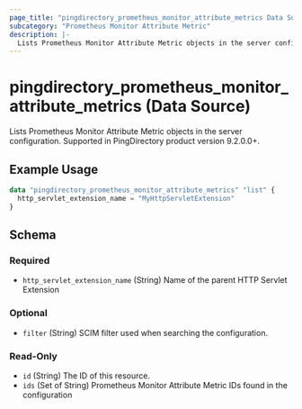 ```yaml
---
page_title: "pingdirectory_prometheus_monitor_attribute_metrics Data Source - terraform-provider-pingdirectory"
subcategory: "Prometheus Monitor Attribute Metric"
description: |-
  Lists Prometheus Monitor Attribute Metric objects in the server configuration. Supported in PingDirectory product version 9.2.0.0+.
---
```


# pingdirectory_prometheus_monitor_attribute_metrics (Data Source)

Lists Prometheus Monitor Attribute Metric objects in the server configuration. Supported in PingDirectory product version 9.2.0.0+.

## Example Usage

```terraform
data "pingdirectory_prometheus_monitor_attribute_metrics" "list" {
  http_servlet_extension_name = "MyHttpServletExtension"
}
```

<!-- schema generated by tfplugindocs -->
## Schema

### Required

- `http_servlet_extension_name` (String) Name of the parent HTTP Servlet Extension

### Optional

- `filter` (String) SCIM filter used when searching the configuration.

### Read-Only

- `id` (String) The ID of this resource.
- `ids` (Set of String) Prometheus Monitor Attribute Metric IDs found in the configuration

